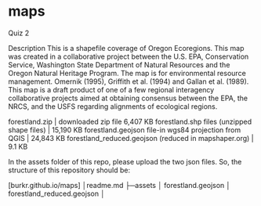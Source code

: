 # maps
Quiz 2

Description
This is a shapefile coverage of Oregon Ecoregions.  This map was created in a collaborative project between the U.S. EPA, Conservation Service, Washington State Department of Natural Resources and the Oregon Natural Heritage Program. The map is for environmental resource management.  Omernik (1995), Griffith et al. (1994) and Gallan et al. (1989). This map is a draft product of one of a few regional interagency collaborative projects aimed at obtaining consensus between the EPA, the NRCS, and the USFS regarding alignments of ecological regions.

forestland.zip |  downloaded zip file 6,407 KB
forestland.shp files (unzipped shape files) | 15,190 KB
forestland.geojson file-in wgs84 projection from QGIS | 24,843 KB 
forestland_reduced.geojson (reduced in mapshaper.org) | 9.1 KB


In the assets folder of this repo, please upload the two json files. So, the structure of this repository should be:

[burkr.github.io/maps]
    │readme.md
    ├─assets
    │      forestland.geojson 
    │      forestland_reduced.geojson
    │      




